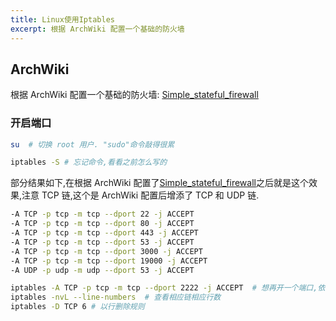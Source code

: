 ```yaml
---
title: Linux使用Iptables
excerpt: 根据 ArchWiki 配置一个基础的防火墙
---
```

## ArchWiki

根据 ArchWiki 配置一个基础的防火墙: [Simple_stateful_firewall](https://wiki.archlinux.org/title/Simple_stateful_firewall#Prerequisites)

### 开启端口

```bash
su  # 切换 root 用户. "sudo"命令敲得很累
```

```bash
iptables -S # 忘记命令,看看之前怎么写的
```

部分结果如下,在根据 ArchWiki 配置了[Simple_stateful_firewall](https://wiki.archlinux.org/title/Simple_stateful_firewall#Prerequisites)之后就是这个效果,注意 TCP 链,这个是 ArchWiki 配置后增添了 TCP 和 UDP 链.

```bash
-A TCP -p tcp -m tcp --dport 22 -j ACCEPT
-A TCP -p tcp -m tcp --dport 80 -j ACCEPT
-A TCP -p tcp -m tcp --dport 443 -j ACCEPT
-A TCP -p tcp -m tcp --dport 53 -j ACCEPT
-A TCP -p tcp -m tcp --dport 3000 -j ACCEPT
-A TCP -p tcp -m tcp --dport 19000 -j ACCEPT
-A UDP -p udp -m udp --dport 53 -j ACCEPT
```



```bash
iptables -A TCP -p tcp -m tcp --dport 2222 -j ACCEPT  # 想再开一个端口,依葫芦画瓢.
iptables -nvL --line-numbers  # 查看相应链相应行数
iptables -D TCP 6 # 以行删除规则
```
